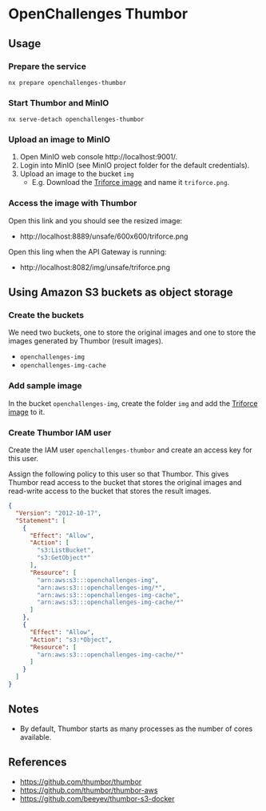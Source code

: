 # OpenChallenges Thumbor

## Usage

### Prepare the service

```console
nx prepare openchallenges-thumbor
```

### Start Thumbor and MinIO

```console
nx serve-detach openchallenges-thumbor
```

### Upload an image to MinIO

1. Open MinIO web console http://localhost:9001/.
2. Login into MinIO (see MinIO project folder for the default credentials).
3. Upload an image to the bucket `img`
    - E.g. Download the [Triforce image] and name it `triforce.png`.

### Access the image with Thumbor

Open this link and you should see the resized image:

- http://localhost:8889/unsafe/600x600/triforce.png

Open this ling when the API Gateway is running:

- http://localhost:8082/img/unsafe/triforce.png

## Using Amazon S3 buckets as object storage

### Create the buckets

We need two buckets, one to store the original images and one to store the images generated by
Thumbor (result images).

- `openchallenges-img`
- `openchallenges-img-cache`

### Add sample image

In the bucket `openchallenges-img`, create the folder `img` and add the [Triforce image] to it.

### Create Thumbor IAM user

Create the IAM user `openchallenges-thumbor` and create an access key for this user.

Assign the following policy to this user so that Thumbor. This gives Thumbor read access to the
bucket that stores the original images and read-write access to the bucket that stores the result
images.

```json
{
  "Version": "2012-10-17",
  "Statement": [
    {
      "Effect": "Allow",
      "Action": [
        "s3:ListBucket",
        "s3:GetObject*"
      ],
      "Resource": [
        "arn:aws:s3:::openchallenges-img",
        "arn:aws:s3:::openchallenges-img/*",
        "arn:aws:s3:::openchallenges-img-cache",
        "arn:aws:s3:::openchallenges-img-cache/*"
      ]
    },
    {
      "Effect": "Allow",
      "Action": "s3:*Object",
      "Resource": [
        "arn:aws:s3:::openchallenges-img-cache/*"
      ]
    }
  ]
}
```

## Notes

- By default, Thumbor starts as many processes as the number of cores available.

## References

- https://github.com/thumbor/thumbor
- https://github.com/thumbor/thumbor-aws
- https://github.com/beeyev/thumbor-s3-docker

<!-- Links -->

[Triforce image]: https://static.wikia.nocookie.net/zelda_gamepedia_en/images/7/70/ALBW_Triforce_Artwork.png/revision/latest/scale-to-width-down/1000?cb=20140604184126&format=original